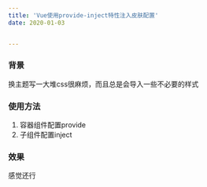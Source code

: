 ```yaml
---
title: 'Vue使用provide-inject特性注入皮肤配置'
date: 2020-01-03


---
```


### 背景

换主题写一大堆css很麻烦，而且总是会导入一些不必要的样式

### 使用方法

1. 容器组件配置provide
2. 子组件配置inject

### 效果

感觉还行